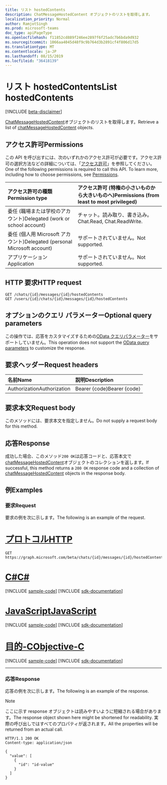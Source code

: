 ```yaml
---
title: リスト hostedContents
description: ChatMessageHostedContent オブジェクトのリストを取得します。
localization_priority: Normal
author: RamjotSingh
ms.prod: microsoft-teams
doc_type: apiPageType
ms.openlocfilehash: f11852cd889f246ee2897f6f25adc7b6bda9d932
ms.sourcegitcommit: 1066aa4045d48f9c9b764d3b2891cf4f806d17d5
ms.translationtype: MT
ms.contentlocale: ja-JP
ms.lasthandoff: 08/15/2019
ms.locfileid: "36418139"
---
```

# <a name="list-hostedcontents"></a><span data-ttu-id="dc102-103">リスト hostedContents</span><span class="sxs-lookup"><span data-stu-id="dc102-103">List hostedContents</span></span>

[!INCLUDE [beta-disclaimer](../../includes/beta-disclaimer.md)]

<span data-ttu-id="dc102-104">[ChatMessageHostedContent](../resources/chatmessagehostedcontent.md)オブジェクトのリストを取得します。</span><span class="sxs-lookup"><span data-stu-id="dc102-104">Retrieve a list of [chatMessageHostedContent](../resources/chatmessagehostedcontent.md) objects.</span></span>

## <a name="permissions"></a><span data-ttu-id="dc102-105">アクセス許可</span><span class="sxs-lookup"><span data-stu-id="dc102-105">Permissions</span></span>

<span data-ttu-id="dc102-p101">この API を呼び出すには、次のいずれかのアクセス許可が必要です。アクセス許可の選択方法などの詳細については、「[アクセス許可](/graph/permissions-reference)」を参照してください。</span><span class="sxs-lookup"><span data-stu-id="dc102-p101">One of the following permissions is required to call this API. To learn more, including how to choose permissions, see [Permissions](/graph/permissions-reference).</span></span>

| <span data-ttu-id="dc102-108">アクセス許可の種類</span><span class="sxs-lookup"><span data-stu-id="dc102-108">Permission type</span></span>                        | <span data-ttu-id="dc102-109">アクセス許可 (特権の小さいものから大きいものへ)</span><span class="sxs-lookup"><span data-stu-id="dc102-109">Permissions (from least to most privileged)</span></span> |
|:---------------------------------------|:--------------------------------------------|
| <span data-ttu-id="dc102-110">委任 (職場または学校のアカウント)</span><span class="sxs-lookup"><span data-stu-id="dc102-110">Delegated (work or school account)</span></span>     | <span data-ttu-id="dc102-111">チャット。読み取り、書き込み。</span><span class="sxs-lookup"><span data-stu-id="dc102-111">Chat.Read, Chat.ReadWrite.</span></span> |
| <span data-ttu-id="dc102-112">委任 (個人用 Microsoft アカウント)</span><span class="sxs-lookup"><span data-stu-id="dc102-112">Delegated (personal Microsoft account)</span></span> | <span data-ttu-id="dc102-113">サポートされていません。</span><span class="sxs-lookup"><span data-stu-id="dc102-113">Not supported.</span></span> |
| <span data-ttu-id="dc102-114">アプリケーション</span><span class="sxs-lookup"><span data-stu-id="dc102-114">Application</span></span>                            | <span data-ttu-id="dc102-115">サポートされていません。</span><span class="sxs-lookup"><span data-stu-id="dc102-115">Not supported.</span></span> |

## <a name="http-request"></a><span data-ttu-id="dc102-116">HTTP 要求</span><span class="sxs-lookup"><span data-stu-id="dc102-116">HTTP request</span></span>

<!-- { "blockType": "ignored" } -->

```http
GET /chats/{id}/messages/{id}/hostedContents
GET /users/{id}/chats/{id}/messages/{id}/hostedContents
```

## <a name="optional-query-parameters"></a><span data-ttu-id="dc102-117">オプションのクエリ パラメーター</span><span class="sxs-lookup"><span data-stu-id="dc102-117">Optional query parameters</span></span>

<span data-ttu-id="dc102-118">この操作では、応答をカスタマイズするための[OData クエリパラメーター](/graph/query-parameters)をサポートしていません。</span><span class="sxs-lookup"><span data-stu-id="dc102-118">This operation does not support the [OData query parameters](/graph/query-parameters) to customize the response.</span></span>

## <a name="request-headers"></a><span data-ttu-id="dc102-119">要求ヘッダー</span><span class="sxs-lookup"><span data-stu-id="dc102-119">Request headers</span></span>

| <span data-ttu-id="dc102-120">名前</span><span class="sxs-lookup"><span data-stu-id="dc102-120">Name</span></span>      |<span data-ttu-id="dc102-121">説明</span><span class="sxs-lookup"><span data-stu-id="dc102-121">Description</span></span>|
|:----------|:----------|
| <span data-ttu-id="dc102-122">Authorization</span><span class="sxs-lookup"><span data-stu-id="dc102-122">Authorization</span></span> | <span data-ttu-id="dc102-123">Bearer {code}</span><span class="sxs-lookup"><span data-stu-id="dc102-123">Bearer {code}</span></span> |

## <a name="request-body"></a><span data-ttu-id="dc102-124">要求本文</span><span class="sxs-lookup"><span data-stu-id="dc102-124">Request body</span></span>

<span data-ttu-id="dc102-125">このメソッドには、要求本文を指定しません。</span><span class="sxs-lookup"><span data-stu-id="dc102-125">Do not supply a request body for this method.</span></span>

## <a name="response"></a><span data-ttu-id="dc102-126">応答</span><span class="sxs-lookup"><span data-stu-id="dc102-126">Response</span></span>

<span data-ttu-id="dc102-127">成功した場合、このメソッド`200 OK`は応答コードと、応答本文で[chatMessageHostedContent](../resources/chatmessagehostedcontent.md)オブジェクトのコレクションを返します。</span><span class="sxs-lookup"><span data-stu-id="dc102-127">If successful, this method returns a `200 OK` response code and a collection of [chatMessageHostedContent](../resources/chatmessagehostedcontent.md) objects in the response body.</span></span>

## <a name="examples"></a><span data-ttu-id="dc102-128">例</span><span class="sxs-lookup"><span data-stu-id="dc102-128">Examples</span></span>

### <a name="request"></a><span data-ttu-id="dc102-129">要求</span><span class="sxs-lookup"><span data-stu-id="dc102-129">Request</span></span>

<span data-ttu-id="dc102-130">要求の例を次に示します。</span><span class="sxs-lookup"><span data-stu-id="dc102-130">The following is an example of the request.</span></span>

# <a name="httptabhttp"></a>[<span data-ttu-id="dc102-131">プロトコル</span><span class="sxs-lookup"><span data-stu-id="dc102-131">HTTP</span></span>](#tab/http)
<!-- {
  "blockType": "request",
  "name": "get_hostedcontents"
}-->

```http
GET https://graph.microsoft.com/beta/chats/{id}/messages/{id}/hostedContents
```
# <a name="ctabcsharp"></a>[<span data-ttu-id="dc102-132">C#</span><span class="sxs-lookup"><span data-stu-id="dc102-132">C#</span></span>](#tab/csharp)
[!INCLUDE [sample-code](../includes/snippets/csharp/get-hostedcontents-csharp-snippets.md)]
[!INCLUDE [sdk-documentation](../includes/snippets/snippets-sdk-documentation-link.md)]

# <a name="javascripttabjavascript"></a>[<span data-ttu-id="dc102-133">JavaScript</span><span class="sxs-lookup"><span data-stu-id="dc102-133">JavaScript</span></span>](#tab/javascript)
[!INCLUDE [sample-code](../includes/snippets/javascript/get-hostedcontents-javascript-snippets.md)]
[!INCLUDE [sdk-documentation](../includes/snippets/snippets-sdk-documentation-link.md)]

# <a name="objective-ctabobjc"></a>[<span data-ttu-id="dc102-134">目的-C</span><span class="sxs-lookup"><span data-stu-id="dc102-134">Objective-C</span></span>](#tab/objc)
[!INCLUDE [sample-code](../includes/snippets/objc/get-hostedcontents-objc-snippets.md)]
[!INCLUDE [sdk-documentation](../includes/snippets/snippets-sdk-documentation-link.md)]

---


### <a name="response"></a><span data-ttu-id="dc102-135">応答</span><span class="sxs-lookup"><span data-stu-id="dc102-135">Response</span></span>

<span data-ttu-id="dc102-136">応答の例を次に示します。</span><span class="sxs-lookup"><span data-stu-id="dc102-136">The following is an example of the response.</span></span>

> [!NOTE]
> <span data-ttu-id="dc102-137">ここに示す response オブジェクトは読みやすいように短縮される場合があります。</span><span class="sxs-lookup"><span data-stu-id="dc102-137">The response object shown here might be shortened for readability.</span></span> <span data-ttu-id="dc102-138">実際の呼び出しではすべてのプロパティが返されます。</span><span class="sxs-lookup"><span data-stu-id="dc102-138">All the properties will be returned from an actual call.</span></span>

<!-- {
  "blockType": "response",
  "truncated": true,
  "@odata.type": "microsoft.graph.chatMessageHostedContent",
  "isCollection": true
} -->

```http
HTTP/1.1 200 OK
Content-type: application/json

{
  "value": [
    {
      "id": "id-value"
    }
  ]
}
```

<!-- uuid: 16cd6b66-4b1a-43a1-adaf-3a886856ed98
2019-02-04 14:57:30 UTC -->
<!-- {
  "type": "#page.annotation",
  "description": "List hostedContents",
  "keywords": "",
  "section": "documentation",
  "tocPath": "",
  "suppressions": [
  ]
}-->
